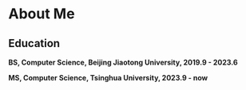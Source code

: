 # About Me

## Education

**BS, Computer Science, Beijing Jiaotong University, 2019.9 - 2023.6**

**MS, Computer Science, Tsinghua University, 2023.9 - now**
